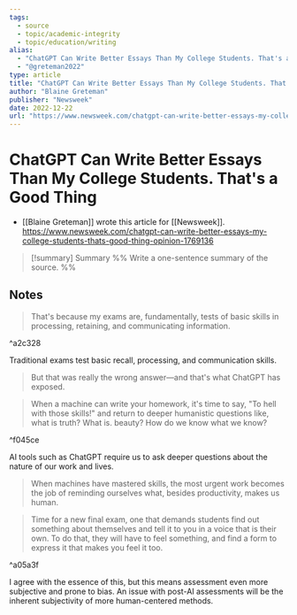 ```yaml
---
tags:
  - source
  - topic/academic-integrity
  - topic/education/writing
alias:
  - "ChatGPT Can Write Better Essays Than My College Students. That's a Good Thing"
  - "@greteman2022"
type: article
title: "ChatGPT Can Write Better Essays Than My College Students. That's a Good Thing"
author: "Blaine Greteman"
publisher: "Newsweek"
date: 2022-12-22
url: "https://www.newsweek.com/chatgpt-can-write-better-essays-my-college-students-thats-good-thing-opinion-1769136"
---
```

# ChatGPT Can Write Better Essays Than My College Students. That's a Good Thing
- [[Blaine Greteman]] wrote this article for [[Newsweek]].
<https://www.newsweek.com/chatgpt-can-write-better-essays-my-college-students-thats-good-thing-opinion-1769136>
> [!summary] Summary
> %% Write a one-sentence summary of the source. %%

## Notes
>  That's because my exams are, fundamentally, tests of basic skills in processing, retaining, and communicating information.

^a2c328

Traditional exams test basic recall, processing, and communication skills.

>  But that was really the wrong answer—and that's what ChatGPT has exposed.

>  When a machine can write your homework, it's time to say, "To hell with those skills!" and return to deeper humanistic questions like, what is truth? What is. beauty? How do we know what we know?

^f045ce

AI tools such as ChatGPT require us to ask deeper questions about the nature of our work and lives.

>  When machines have mastered skills, the most urgent work becomes the job of reminding ourselves what, besides productivity, makes us human.

>  Time for a new final exam, one that demands students find out something about themselves and tell it to you in a voice that is their own. To do that, they will have to feel something, and find a form to express it that makes you feel it too.

^a05a3f

I agree with the essence of this, but this means assessment even more subjective and prone to bias.
An issue with post-AI assessments will be the inherent subjectivity of more human-centered methods.

